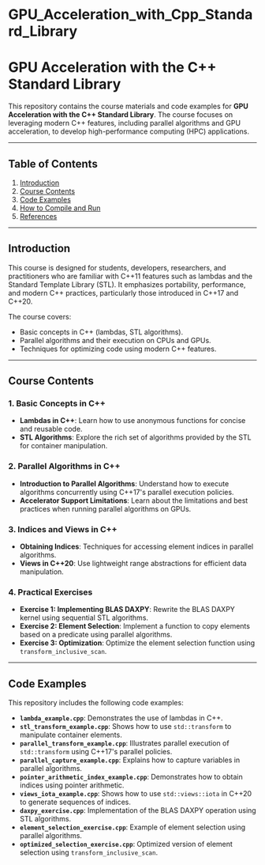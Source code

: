 # GPU_Acceleration_with_Cpp_Standard_Library
# GPU Acceleration with the C++ Standard Library

This repository contains the course materials and code examples for **GPU Acceleration with the C++ Standard Library**. The course focuses on leveraging modern C++ features, including parallel algorithms and GPU acceleration, to develop high-performance computing (HPC) applications.

---

## Table of Contents
1. [Introduction](#introduction)
2. [Course Contents](#course-contents)
3. [Code Examples](#code-examples)
4. [How to Compile and Run](#how-to-compile-and-run)
5. [References](#references)

---

## Introduction

This course is designed for students, developers, researchers, and practitioners who are familiar with C++11 features such as lambdas and the Standard Template Library (STL). It emphasizes portability, performance, and modern C++ practices, particularly those introduced in C++17 and C++20.

The course covers:
- Basic concepts in C++ (lambdas, STL algorithms).
- Parallel algorithms and their execution on CPUs and GPUs.
- Techniques for optimizing code using modern C++ features.

---

## Course Contents

### 1. Basic Concepts in C++
- **Lambdas in C++**: Learn how to use anonymous functions for concise and reusable code.
- **STL Algorithms**: Explore the rich set of algorithms provided by the STL for container manipulation.

### 2. Parallel Algorithms in C++
- **Introduction to Parallel Algorithms**: Understand how to execute algorithms concurrently using C++17's parallel execution policies.
- **Accelerator Support Limitations**: Learn about the limitations and best practices when running parallel algorithms on GPUs.

### 3. Indices and Views in C++
- **Obtaining Indices**: Techniques for accessing element indices in parallel algorithms.
- **Views in C++20**: Use lightweight range abstractions for efficient data manipulation.

### 4. Practical Exercises
- **Exercise 1: Implementing BLAS DAXPY**: Rewrite the BLAS DAXPY kernel using sequential STL algorithms.
- **Exercise 2: Element Selection**: Implement a function to copy elements based on a predicate using parallel algorithms.
- **Exercise 3: Optimization**: Optimize the element selection function using `transform_inclusive_scan`.

---

## Code Examples

This repository includes the following code examples:

- **`lambda_example.cpp`**: Demonstrates the use of lambdas in C++.
- **`stl_transform_example.cpp`**: Shows how to use `std::transform` to manipulate container elements.
- **`parallel_transform_example.cpp`**: Illustrates parallel execution of `std::transform` using C++17's parallel policies.
- **`parallel_capture_example.cpp`**: Explains how to capture variables in parallel algorithms.
- **`pointer_arithmetic_index_example.cpp`**: Demonstrates how to obtain indices using pointer arithmetic.
- **`views_iota_example.cpp`**: Shows how to use `std::views::iota` in C++20 to generate sequences of indices.
- **`daxpy_exercise.cpp`**: Implementation of the BLAS DAXPY operation using STL algorithms.
- **`element_selection_exercise.cpp`**: Example of element selection using parallel algorithms.
- **`optimized_selection_exercise.cpp`**: Optimized version of element selection using `transform_inclusive_scan`.










